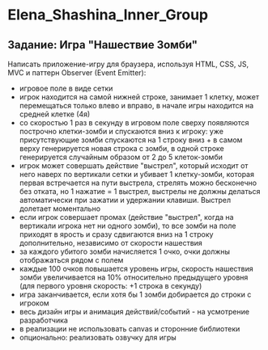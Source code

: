 # Elena_Shashina_Inner_Group

## Задание: Игра "Нашествие Зомби"
Написать приложение-игру для браузера, используя HTML, CSS, JS, MVC и паттерн Observer (Event Emitter):

* игровое поле в виде сетки
* игрок находится на самой нижней строке, занимает 1 клетку, может перемещаться только влево и вправо, в начале игры находится на средней клетке (4я)
* со скоростью 1 раз в секунду в игровом поле сверху появляются построчно клетки-зомби и спускаются вниз к игроку: уже присутствующие зомби спускаются на 1 строку вниз + в самом верху генерируется новая строка с зомби, в одной строке генерируется случайным образом от 2 до 5 клеток-зомби
* игрок может совершать действие "выстрел", который исходит от него наверх по вертикали сетки и убивает 1 клетку-зомби, которая первая встречается на пути выстрела, стрелять можно бесконечно без отката, но 1 нажатие = 1 выстрел, выстрелы не должны делаться автоматически при зажатии и удержании клавиши. Выстрел долетает моментально
* если игрок совершает промах (действие "выстрел", когда на вертикали игрока нет ни одного зомби), то все зомби на поле приходят в ярость и сразу сдвигаются вниз на 1 строку дополнительно, независимо от скорости нашествия
* за каждого убитого зомби начисляется 1 очко, очки должны отображаться рядом с полем
* каждые 100 очков повышается уровень игры, скорость нашествия зомби увеличивается на 10% относительно предыдущего уровня (для первого уровня скорость: +1 строка в секунду)
* игра заканчивается, если хотя бы 1 зомби добирается до строки с игроком
* весь дизайн игры и анимация действий/событий - на усмотрение разработчика
* в реализации не использовать canvas и сторонние библиотеки
* опционально: реализовать озвучку для игры
